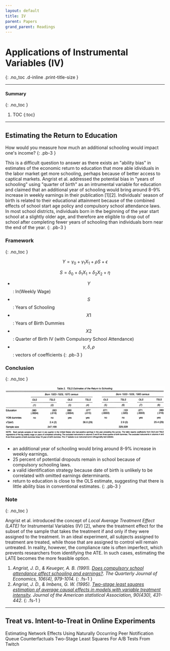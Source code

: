 ```yaml
---
layout: default
title: IV
parent: Papers
grand_parent: Readings
---
```


# Applications of Instrumental Variables (IV)
{: .no_toc .d-inline .print-title-size }

---

#### Summary 
{: .no_toc }

1. TOC
{:toc}

---

## Estimating the Return to Education

How would you measure how much an additional schooling would impact one's income? 
{: .pb-3 }

This is a difficult question to answer as there exists an "ability bias" in estimates of the economic return to education that more able idividuals in the labor market get more schooling, perhaps because of better access to captical markets. Angrist et al. addressed the potential bias in "years of schooling" using "quarter of birth" as an intrumental variable for education and claimed that an additional year of schooling would bring around 8-9% increase in weekly earnings in their publication [1][2]. Individuals' season of birth is related to their educational attainment because of the combined effects of school start age policy and compulsory school attendance laws. In most school districts, individuals born in the beginning of the year start school at a slightly older age, and therefore are eligible to drop out of school after completing fewer years of schooling than individuals born near the end of the year.
{: .pb-3 }

### Framework
{: .no_toc }

$$ Y = \gamma_{0} + \gamma_{1} X_{1} + \rho S + \epsilon $$

$$ S = \delta_{0} + \delta_{1} X_{1} + \delta_{2} X_{2} + \eta $$

- $$ Y $$ : ln(Weekly Wage)
- $$ S $$ : Years of Schooling
- $$ X1 $$ : Years of Birth Dummies
- $$ X2 $$ : Quarter of Birth IV (with Compulsory School Attendance)
- $$ \gamma, \delta, \rho $$ : vectors of coefficients
{: .pb-3 }

### Conclusion
{: .no_toc }

<div class="reading_img_container">
    <img src = "/assets/images/iv_table_1.png">
</div>

- an additional year of schooling would bring around 8-9% increase in weekly earnings.
- 25 percent of potential dropouts remain in school because of compulsory schooling laws.
- a valid identification strategy because date of birth is unlikely to be correlated with omitted earnings determinants.
- return to education is close to the OLS estimate, suggesting that there is little ability bias in conventional estimates.
{: .pb-3 }

### Note
{: .no_toc }

Angrist et al. introduced the concept of *Local Average Treatment Effect (LATE)* for Instrumental Variables (IV) [2], where the treatment effect for the subset of the sample that takes the treatment if and only if they were assigned to the treatment. In an ideal experiment, all subjects assigned to treatment are treated, while those that are assigned to control will remain untreated. In reality, however, the compliance rate is often imperfect, which prevents researchers from identifying the ATE. In such cases, estimating the LATE becomes the more feasible option.

1. *Angrist, J. D., & Keueger, A. B. (1991). [Does compulsory school attendance affect schooling and earnings?](https://www.nber.org/papers/w3572.pdf). The Quarterly Journal of Economics, 106(4), 979-1014.*
{: .fs-1 }
2. *Angrist, J. D., & Imbens, G. W. (1995). [Two-stage least squares estimation of average causal effects in models with variable treatment intensity](https://scholar.harvard.edu/imbens/files/wo-stage_least_squares_estimation_of_average_causal_effects_in_models_with_variable_treatment_intensity.pdf). Journal of the American statistical Association, 90(430), 431-442.*
{: .fs-1 }

---

## Treat vs. Intent-to-Treat in Online Experiments


Estimating Network Effects Using Naturally Occurring Peer Notification Queue Counterfactuals
Two-Stage Least Squares For A/B Tests From Twitch

